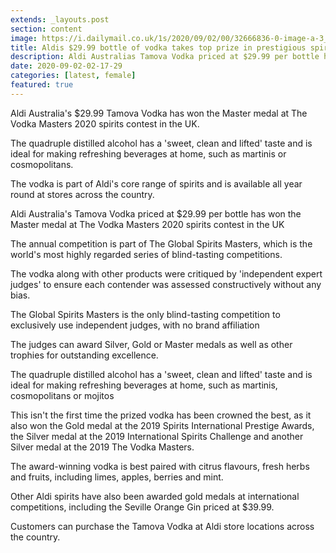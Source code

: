 ```yaml
---
extends: _layouts.post
section: content
image: https://i.dailymail.co.uk/1s/2020/09/02/00/32666836-0-image-a-3_1599004418643.jpg 
title: Aldis $29.99 bottle of vodka takes top prize in prestigious spirits contest 
description: Aldi Australias Tamova Vodka priced at $29.99 per bottle has won the Master medal at The Vodka Masters 2020 spirits contest in the UK. 
date: 2020-09-02-02-17-29 
categories: [latest, female] 
featured: true 
--- 
```

Aldi Australia's $29.99 Tamova Vodka has won the Master medal at The Vodka Masters 2020 spirits contest in the UK.

The quadruple distilled alcohol has a 'sweet, clean and lifted' taste and is ideal for making refreshing beverages at home, such as martinis or cosmopolitans.

The vodka is part of Aldi's core range of spirits and is available all year round at stores across the country.

Aldi Australia's Tamova Vodka priced at $29.99 per bottle has won the Master medal at The Vodka Masters 2020 spirits contest in the UK

The annual competition is part of The Global Spirits Masters, which is the world's most highly regarded series of blind-tasting competitions.

The vodka along with other products were critiqued by 'independent expert judges' to ensure each contender was assessed constructively without any bias.

The Global Spirits Masters is the only blind-tasting competition to exclusively use independent judges, with no brand affiliation 

The judges can award Silver, Gold or Master medals as well as other trophies for outstanding excellence.

The quadruple distilled alcohol has a 'sweet, clean and lifted' taste and is ideal for making refreshing beverages at home, such as martinis, cosmopolitans or mojitos

This isn't the first time the prized vodka has been crowned the best, as it also won the Gold medal at the 2019 Spirits International Prestige Awards, the Silver medal at the 2019 International Spirits Challenge and another Silver medal at the 2019 The Vodka Masters.

The award-winning vodka is best paired with citrus flavours, fresh herbs and fruits, including limes, apples, berries and mint. 

Other Aldi spirits have also been awarded gold medals at international competitions, including the Seville Orange Gin priced at $39.99.

Customers can purchase the Tamova Vodka at Aldi store locations across the country.

